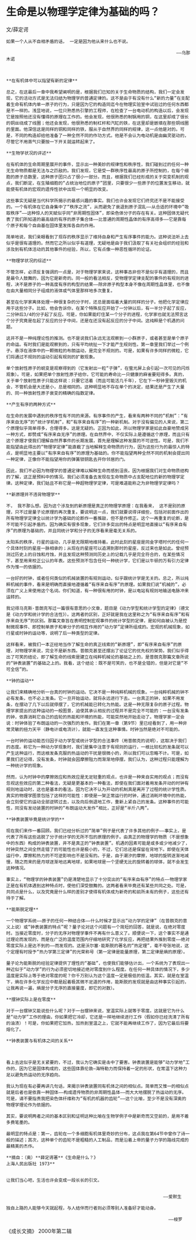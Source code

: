 # 生命是以物理学定律为基础的吗？

  文/薛定谔

    如果一个人从不自相矛盾的话， 一定是因为他从来什么也不说。

                                                                     ——乌那木诺

  
  
    **在有机体中可以指望有新的定律**  
  
    总之，在这最后一章中我希望阐明的是，根据我们已知的关于生命物质的结构，我们一定会发现，它的活动方式是无法归结为物理学的普通定律的。这不是由于有没有什么“新的力量”在支配着生命有机体内单一原子的行为，只是因为它的构造同迄今在物理实验室中试验过的任何东西都是不一样的。浅显地说，一位只熟悉热引擎的工程师，在检查了一台电动机的构造以后，会发现它是按照他还没有懂得的原理在工作的。他会发现，他很熟悉的制锅用的铜，在这里却成了很长的铜丝绕成了线圈；他还会发现，他很熟悉的制杠杆和汽缸的铁，在这里却是嵌填在那些铜线圈的里面。他深信这是同样的铜和同样的铁，服从于自然界的同样的规律，这一点他是对的。可是，不同的构造却给他准备了一种全然不同的作功方式。他是不会认为电动机是由幽灵驱动的，尽管它不用蒸气只要按一下开关就运转起来了。  
  
    **生物学状况的评述**  
  
    在有机体的生命周期里展开的事件，显示出一种美妙的规律性和秩序性，我们碰到过的任何一种无生命物质都是无法与之匹敌的。我们发现，它是受一群秩序性最高的原子所控制的，在每个细胞的原子总数里，这种原子团只占了很小一部分。而且，根据我们已经形成的关于突变机制的观点，我们断定，在生殖细胞的“占统治地位的原子”团里，只要很少一些原子的位置发生移动，就能使有机体的宏观的遗传性状中出现一个明显的改变。  
  
    这些事实无疑是当代科学所揭示的最感兴趣的事实。我们也许会发现它们终究还不是不能接受的。一个有机体在它自身集中了“秩序之流”，从而避免了衰退到原子混乱——从合适的环境中“吸取秩序”——这种惊人的天赋似乎同“非周期性固体”，即染色体分子的存在有关。这种固体无疑代表了我们所知道的最高级的有序的原子集合体——比普通的周期性晶体的有序高得多——它是靠每个原子和每个自由基在固体里发挥各自的作用。  
  
    简单地说，我们亲眼看到了现存的秩序显示了维持自身和产生有序事件的能力。这种说法听上去似乎是很有道理的。然而它之所以似乎有道理，无疑地是由于我们汲取了有关社会组织的经验和涉及到有机体活动的其他事件的经验，所以，它有点像一种恶性循环的论证。  
  
    **物理学状况的综述**  
  
    不管怎样，必须反复强调的一点是，对于物理学家来说，这种事态非但不是似乎有道理的，而且是最令人鼓舞的，因为它是新奇的。同一般的看法相反，受物理学定律支配的事件的有规则的进程，决不是原子的一种高度有序的构型的结果——除非原子构型本身不像在周期性晶体里，也不像在由大量相同分子组成的液体或气体里那样地多次重复。     
  
    甚至在化学家离体处理一种很复杂的分子时，还总是面临着大量的同样的分子。他把化学定律应用于这些分子。比如，他会告诉你，在某个特殊反应开始了一分钟以后，有一半分子起了反应，二分钟后3/4的分子起了反应。可是，你如果能盯住某一个分子的进程，化学家也就无法预言这个分子究竟是在起了反应的分子中间，还是在还没有起反应的分子中间。这纯粹是个机遇的问题。  
  
    这并不是一种纯理论性的推测。也不是说我们永远无法观察到一小群原子，或者甚至是单个原子的命运。有时我们是能观察到的，只有平均统扯一下才能产生规则性。第一章里我们举过一个例子。悬浮在液体中的一颗微粒的布朗运动，是完全不规则的。可是，如果有许多同样的微粒，它们将通过不规则的运动引起有规则的扩散现象。  
  
    单个放射性原子的蜕变是观察得到的（它发射出一粒“子弹”，在萤光屏上会引起一次可见的闪烁观象）。可是，如果把单个放射性原子给你，它可能的寿命比一只健康的麻雀要短得多。真的， 关于单个放射性原子只能这样说：只要它活着（而且可能活几千年），它在下一秒钟里毁灭的机会，不管机会是大还是小，总是相同的。这种明显地不存在单个的决定，结果还是产生了大量的、同一种放射性原子衰变的精确的指数定律。  
  
    **产生有序的两种方式**  
  
    在生命的发展中遇到的秩序性有不同的来源。有序事件的产生，看来有两种不同的“机制”：“有序来自无序”的“统计学机制”，和“有序来自有序”的一种新机制。对于没有偏见的人来说，第二个原理似乎简单得多，合理得多。这是无疑的。正因为如此，所以物理学家是如此自豪地赞成另一种方式，即赞成“有序来自无序”的原理。在自然界中，不仅实际上是遵循这个原理，而且只有这个原理才使我们理解自然界事件的长期发展，首先是理解这种发展的不可逆性。可是，我们不能指望由此得出的“物理学定律”能直截了当地解释生命物质的行为，因为这些行为的最惊人的特点，是明显地主要以“有序来自有序”的原理为基础的。你不能指望两种全然不同的机制会提出同一种定律，正像你不能指望用你的弹簧锁钥匙去开你邻居的门。  
  
    因此，我们不必因为物理学的普通定律难以解释生命而感到沮丧。因为根据我们对生命物质结构的了解，这正是预料中的情况。我们必须准备去发现在生命物质中占支配地位的新的物理学定律。这种定律，我们姑且不称它是一种超物理学定律，可是难道能称之为非物理学定律吗？  
  
    **新原理并不违背物理学**  
  
    不， 我不那么想。因为这个涉及到的新原理是真正的物理学原理：在我看来， 这不是别的原理，只不过是量子论原理的再次重复。要说明这一点，我们就要说得详细些，包括对前面作出的所有物理学定律全以统计学为基础的论断作一番推敲，但不是作修正。这个一再重复的论断，是不可能不引起矛盾的。因为确实有很多现象，它们许多突出的特点是明显地直接以“有序来自有序”的原理为基础的，并且同统计学和分子的无序看来是毫无关系的。  
  
    太阳系的秩序，行星的运动，几乎是无限期地维持着。此时此刻的星座是同金字塔时代的任何一个具体时刻的星座一脉相承的；从现在的星座可以追溯到那时的星座，反过来也是如此。曾经预测过历史上的日蚀和月蚀，并且发现这种预测同历史上的记载几乎是完全符合的，在某些情况下，甚至用来校正公认的年表。这些预测不包含任何一种统计学，它们是以牛顿的万有引力定律作为惟一的依据的。  
  
    一台好的时钟，或者任何类似的机械装置的有规则运动，似乎跟统计学是无关的。总之，所以纯粹机械的事件，看来是明确而直接地遵循着“有序来自有序”的原理。如果我们说“机械的”，必须在广义上来使用这个名词。你们知道，有一种很有用的时钟，是以电站有规则地输送电脉冲来运转的。    
  
    我记得马克斯·普朗克写过一篇很有意思的小文章，题目是《动力学型和统计学型的定律》（德文是《动力学和统计学的合法性》）。这两者的区别，正好就是我在这里称之为“有序来自有序”和有序来自无序”的区别。那篇文章旨在表明控制宏观事件的统计学型的定律，是如何由被认为是控制微观事件、即控制单原子和单分子的相互作用的“动力学”定律所组成的。宏观的机械现象，如行星或时钟的运动等，说明了后一种类型的定律。      
  
    这样看来，被我们一本正经地当作了解生命的真正线索的“新原理”，即“有序来自有序”的原理，对物理学来说，完全不是新东西。普朗克甚至还摆出了论证它的优先权的架势。我们似乎得出了可笑的结论，即了解生命的线索是建立在纯粹机械论的基础之上的，是普朗克那篇文章所说的“钟表装置”的基础之上的。我看，这个结论：既不是可笑的，也不是全错的，但是对它是“不可全信”的。  
  
    **钟的运动**  
  
    让我们来精确地分析一台真的时钟的运动。它决不是一种纯粹机械的现象。一台纯粹机械的钟不必有发条，也不必上发条。它一旦开始运动，就将永远进行下去。一台真正的钟，如果不用发条，在摆动了几下以后就停摆了，它的机械能已转化为热能。这是一种无限复杂的原子过程。物理学家提出的这种运动的一般图景，迫使其承认相反的过程并不是完全不可能的：一台没有发条的钟，依靠消耗它自己的齿轮的热能和环境的热能，可能突然地开始走动了。物理学家一定会说：时钟体验了布朗运动的一次强烈的发作。我们在第一章（第9节）里已经看到了，用一种非常灵敏的扭力天平（静电计或电流计），就能一直发生这种事情。时钟当然是绝对不可能的。     
  
    一台时钟的运动能否归因于动力学型或统计学型的合法事件（用普朗克的说明），这取决于我们的态度。称它为一种动力学现象时，我们是集中注意于有规则的运行，一根比较松的发条就可以产生这种运行，而这根发条克服的热运动的干扰是很微小的，所以我们可以忽略不计。可是，如果我们还记得，没有发条，时钟就会因摩擦阻力而渐渐地停摆，我们认为，这种过程只能理解为一种统计学的现象。     
  
    然而，认为时钟中的摩擦效应和热效应是无足轻重的观点，也许是一种来自实用的观点；而没有忽视这些效应的第二种看法，无疑是更基本的一种看法，即使在我们面对着用发条开动的时钟有规则地运动时，这也是基本的看法。因为它决不认为开动的机制真是离开了过程的统计学性质。真实的物理学图景包括了这样的可能性：即使是一架正常运行的时钟，通过消耗环境中的热能，会立刻使它的运动全部逆转过去，以及向后倒退地工作，重新上紧自己的发条。这种事件的可能性，同没有发动装置的时钟的“布朗运动大发作”相比，正好是“半斤八两”。  
  
    **钟表装置毕竟是统计学的**  
  
    现在我们来作一番回顾。我们已经分析过的“简单”例子是代表了许多其他的例子——事实上，是代表了所有这些逃脱了分子统计学的无所不包的原理的例子。由真正的物理学的物质（不是想象中的东西）构成的钟表装置，井不是真正的“钟表装置”。机遇的因素可能是或多或少地减少了，时钟突然之间全然走错了的可能性也许是极小的，不过，它们总还是保留在背地下。即使在天体运行中，摩擦和热力的不可逆影响也不是没有的。于是，由于潮汐的摩擦，地球的旋转逐渐地减慢，随之而来的是月球逐渐地远离地球，如果地球是一个坚硬无比的旋转着的球体，就不会发生这种情况。  
  
    事实上，“物理学的钟表装置”仍是清楚地显示了十分突出的“有序来自有序”的特点——物理学家正是在有机体遇到这种特点时，使他们深受鼓舞的。这两者看来毕竟还有某些共同之处。可是，共同点是什么，以及究竟是什么样的差别才使得有机体成为新奇的和前所未有的例子，这些还有待于了解。  
  
    **能斯脱定理**  
  
    一个物理学系统——原子的任何一种结合体——什么时候才显示出“动力学的定律”（在普朗克的意义上说）或“钟表装置的特点”呢？量子论对这个问题有一个简短的回答，就是说，在绝对零度时。当接近零度时，分子的无序对物理学事件不再有什么意义了。顺便说一下，这个事实不是通过理论而发现的，而是在广泛的温度范围内仔细地研究了化学反应，再把结果外推到零度——绝对零度实际上是达不到的——而发现的。这是沃尔塞·能斯脱的著名的“热定理”，毫不夸张地说，这个定理有时授予“热力学第三定律”的光荣称号（第一定律是能量原理，第二定律是熵的原理）。  
  
    量子论为能斯脱的经验定律提供了理性的“基础”，也使我们能够估计出，一个系统为了表现出一种近似于“动力学”的行为必须密切地接近绝对零度到什么程度。在任何一种具体的情况下，多少温度是实际上等于绝对零度的呢？你千万别认为这个温度一定是极低的低温。其实，就是在室温下，熵在许多化学反应中都是起着极其微不足道的作用，能斯脱的发现就是由这种事实引起的，让我再说一遍，熵是分子无序的直接量度，即它的对数）。  
  
    **摆钟实际上是在零度**  
  
    对于一台摆钟又能说些什么呢？对于一台摆钟来说，室温实际上就等于零度。这就是它为什么是“动力学”工作的理由，你如果把它冷却，它还是一样地继续进行工作（假如你已经洗清了所有的油渍）！可是，你如果把它加热，加热到室温之上，它就不能再继续工作了，因为它最后将要熔化了。  
  
    **钟表装置与有机体之间的关系**  
  


    看上去这似乎是无关紧要的，不过，我认为它确实是击中了要害。钟表装置是能够“动力学地”工作的，因为它是固体构成的，这些固体靠伦敦—海特勒力而保持着一定的形状，在常温下这种力足以避免热运动的无序趋向。  
  
    我认为现在有必要再讲几句话，来揭示钟表装置同有机体之间的相似点。简单而又惟一的相似点就是后者也是依靠一种固体——构成遗传物质的非周期性晶体——而大大地摆脱了热运动的无序。可是，请不要指责我把染色体纤维称为“有机的机器的齿轮”——这个比喻，至少不是没有深奥的物理学理论作为依据的。  
  
    其实，要说明两者之间的基本区别和证明这种比喻在生物学例子中是新奇而又空前的，是用不着多费笔墨的。  
  
    最明显的特点是：第一，齿轮在一个多细胞有机体里奇妙的分布，这点我在第64节中曾作了诗一般的描述；其次，这种单个的齿轮不是粗糙的人工制品，而是沿着上帝的量子力学的路线完成的最精美的杰作。  
  
    **摘自：（奥）**薛定谔著**《生命是什么？》  
    上海人民出版社 1973**

  
    让我们当心吧，生活也许会变成一段长长的引文。

  
                                                                ——爱默生

    独自上路的人能够今天就起程，与人结伴而行者则必须等别人准备好才能动身。

                                                                  ——梭罗

  
《成长文摘》 2000年第二辑

